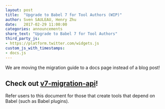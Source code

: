 ```yaml
---
layout: post
title:  "Upgrade to Babel 7 for Tool Authors (WIP)"
author: Sven SAULEAU, Henry Zhu
date:   2017-02-29 11:00:00
categories: announcements
share_text: "Upgrade to Babel 7 for Tool Authors"
third_party_js:
- https://platform.twitter.com/widgets.js
custom_js_with_timestamps:
- docs.js
---
```



We are moving the migration guide to a docs page instead of a blog post!

## Check out [v7-migration-api](/v7-migration-api.md)!

Refer users to this document for those that create tools that depend on Babel (such as Babel plugins).
